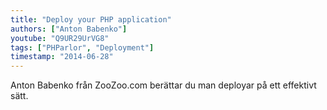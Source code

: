 ```yaml
---
title: "Deploy your PHP application"
authors: ["Anton Babenko"]
youtube: "Q9UR29UrVG8"
tags: ["PHParlor", "Deployment"]
timestamp: "2014-06-28"
---
```


Anton Babenko från ZooZoo.com berättar du man deployar på ett effektivt sätt.
